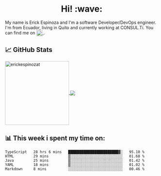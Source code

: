 <h1 align='center'> Hi! :wave:</h1>

My name is Erick Espinoza and I'm a software Developer/DevOps engineer. I'm from Ecuador, living in Quito and currently working at CONSUL.Ti. You can find me on <a href="https://www.linkedin.com/in/erickespinozat/">
<img align="center" alt="Abhishek's LinkedIN" width="20px" src="https://raw.githubusercontent.com/peterthehan/peterthehan/master/assets/linkedin.svg" />
</a>.

## &#x1f4c8; GitHub Stats

  <a href="https://github.com/erickespinozat/erickespinozat">
    <img   align="center" height="210vh" src="https://github-readme-stats.vercel.app/api?username=erickespinozat&show_icons=true&count_private=true&theme=dark" alt="erickespinozat" />
  </a>
  <a href="https://github.com/erickespinozat/erickespinozat">
    <img   align="center"  src="https://github-readme-stats.vercel.app/api/top-langs/?username=erickespinozat&hide=makefile,html,tex&title_color=ffffff&text_color=c9cacc&icon_color=2bbc8a&bg_color=1d1f21&langs_count=4" />
  </a>

[3]: https://www.linkedin.com/in/erickespinozat/

## 📊 This week i spent my time on:
<!-- [![willianrod's wakatime stats](https://github-readme-stats.vercel.app/api/wakatime?username=@erickespinozat)](https://github.com/anuraghazra/github-readme-stats) -->
<!--START_SECTION:waka-->
```text
TypeScript   28 hrs 6 mins   ███████████████████████▓░   95.10 % 
HTML         29 mins         ▒░░░░░░░░░░░░░░░░░░░░░░░░   01.68 % 
Java         25 mins         ▒░░░░░░░░░░░░░░░░░░░░░░░░   01.42 % 
YAML         18 mins         ▒░░░░░░░░░░░░░░░░░░░░░░░░   01.02 % 
Markdown     8 mins          ░░░░░░░░░░░░░░░░░░░░░░░░░   00.46 % 
```
<!--END_SECTION:waka-->


<!-- [![willianrod's wakatime stats](https://github-readme-stats.vercel.app/api/wakatime?username=@erickespinozat)](https://github.com/anuraghazra/github-readme-stats) -->


<!-- ![pv](https://pageview.vercel.app/?github_user=erickespinozat) -->